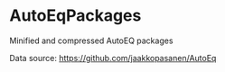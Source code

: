 # AutoEqPackages
Minified and compressed AutoEQ packages

Data source: <https://github.com/jaakkopasanen/AutoEq>

